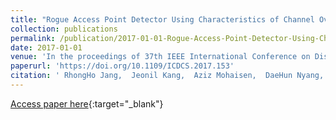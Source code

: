 ```yaml
---
title: "Rogue Access Point Detector Using Characteristics of Channel Overlapping in 802.11n"
collection: publications
permalink: /publication/2017-01-01-Rogue-Access-Point-Detector-Using-Characteristics-of-Channel-Overlapping-in-80211n
date: 2017-01-01
venue: 'In the proceedings of 37th IEEE International Conference on Distributed Computing Systems, ICDCS 2017, Atlanta, GA, USA, June 5-8, 2017'
paperurl: 'https://doi.org/10.1109/ICDCS.2017.153'
citation: ' RhongHo Jang,  Jeonil Kang,  Aziz Mohaisen,  DaeHun Nyang, &quot;Rogue Access Point Detector Using Characteristics of Channel Overlapping in 802.11n.&quot; In the proceedings of 37th IEEE International Conference on Distributed Computing Systems, ICDCS 2017, Atlanta, GA, USA, June 5-8, 2017, 2017.'
---
```

[Access paper here](https://doi.org/10.1109/ICDCS.2017.153){:target="_blank"}
